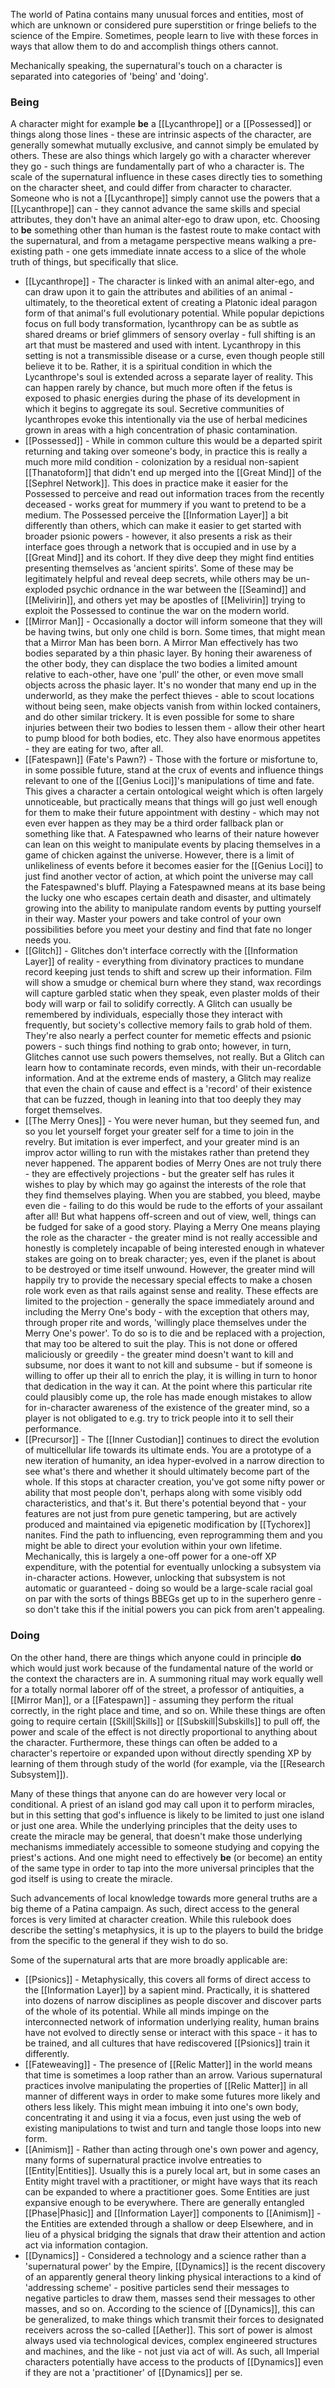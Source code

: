 The world of Patina contains many unusual forces and entities, most of which are unknown or considered pure superstition or fringe beliefs to the science of the Empire. Sometimes, people learn to live with these forces in ways that allow them to do and accomplish things others cannot.

Mechanically speaking, the supernatural's touch on a character is separated into categories of 'being' and 'doing'. 

### Being

A character might for example **be** a [[Lycanthrope]] or a [[Possessed]] or things along those lines - these are intrinsic aspects of the character, are generally somewhat mutually exclusive, and cannot simply be emulated by others. These are also things which largely go with a character wherever they go - such things are fundamentally part of who a character is. The scale of the supernatural influence in these cases directly ties to something on the character sheet, and could differ from character to character. Someone who is not a [[Lycanthrope]] simply cannot use the powers that a [[Lycanthrope]] can - they cannot advance the same skills and special attributes, they don't have an animal alter-ego to draw upon, etc. Choosing to **be** something other than human is the fastest route to make contact with the supernatural, and from a metagame perspective means walking a pre-existing path - one gets immediate innate access to a slice of the whole truth of things, but specifically that slice.

- [[Lycanthrope]] - The character is linked with an animal alter-ego, and can draw upon it to gain the attributes and abilities of an animal - ultimately, to the theoretical extent of creating a Platonic ideal paragon form of that animal's full evolutionary potential. While popular depictions focus on full body transformation, lycanthropy can be as subtle as shared dreams or brief glimmers  of sensory overlay - full shifting is an art that must be mastered and used with intent. Lycanthropy in this setting is not a transmissible disease or a curse, even though people still believe it to be. Rather, it is a spiritual condition in which the Lycanthrope's soul is extended across a separate layer of reality. This can happen rarely by chance, but much more often if the fetus is exposed to phasic energies during the phase of its development in which it begins to aggregate its soul. Secretive communities of lycanthropes evoke this intentionally via the use of herbal medicines grown in areas with a high concentration of phasic contamination. 
- [[Possessed]] - While in common culture this would be a departed spirit returning and taking over someone's body, in practice this is really a much more mild condition - colonization by a residual non-sapient [[Thanatoform]] that didn't end up merged into the [[Great Mind]] of the [[Sephrel Network]]. This does in practice make it easier for the Possessed to perceive and read out information traces from the recently deceased - works great for mummery if you want to pretend to be a medium. The Possessed perceive the [[Information Layer]] a bit differently than others, which can make it easier to get started with broader psionic powers - however, it also presents a risk as their interface goes through a network that is occupied and in use by a [[Great Mind]] and its cohort. If they dive deep they might find entities presenting themselves as 'ancient spirits'. Some of these may be legitimately helpful and reveal deep secrets, while others may be un-exploded psychic ordnance in the war between the [[Seamind]] and [[Melivirin]], and others yet may be apostles of [[Melivirin]] trying to exploit the Possessed to continue the war on the modern world. 
- [[Mirror Man]] - Occasionally a doctor will inform someone that they will be having twins, but only one child is born. Some times, that might mean that a Mirror Man has been born. A Mirror Man effectively has two bodies separated by a thin phasic layer. By honing their awareness of the other body, they can displace the two bodies a limited amount relative to each-other, have one 'pull' the other, or even move small objects across the phasic layer. It's no wonder that many end up in the underworld, as they make the perfect thieves - able to scout locations without being seen, make objects vanish from within locked containers, and do other similar trickery. It is even possible for some to share injuries between their two bodies to lessen them - allow their other heart to pump blood for both bodies, etc. They also have enormous appetites - they are eating for two, after all.
- [[Fatespawn]] (Fate's Pawn?) - Those with the forture or misfortune to, in some possible future, stand at the crux of events and influence things relevant to one of the [[Genius Loci]]'s manipulations of time and fate. This gives a character a certain ontological weight which is often largely unnoticeable, but practically means that things will go just well enough for them to make their future appointment with destiny - which may not even ever happen as they may be a third order fallback plan or something like that. A Fatespawned who learns of their nature however can lean on this weight to manipulate events by placing themselves in a game of chicken against the universe. However, there is a limit of unlikeliness of events before it becomes easier for the [[Genius Loci]] to just find another vector of action, at which point the universe may call the Fatespawned's bluff. Playing a Fatespawned means at its base being the lucky one who escapes certain death and disaster, and ultimately growing into the ability to manipulate random events by putting yourself in their way. Master your powers and take control of your own possibilities before you meet your destiny and find that fate no longer needs you.
- [[Glitch]] - Glitches don't interface correctly with the [[Information Layer]] of reality - everything from divinatory practices to mundane record keeping just tends to shift and screw up their information. Film will show a smudge or chemical burn where they stand, wax recordings will capture garbled static when they speak, even plaster molds of their body will warp or fail to solidify correctly. A Glitch can usually be remembered by individuals, especially those they interact with frequently, but society's collective memory fails to grab hold of them. They're also nearly a perfect counter for memetic effects and psionic powers - such things find nothing to grab onto; however, in turn, Glitches cannot use such powers themselves, not really. But a Glitch can learn how to contaminate records, even minds, with their un-recordable information. And at the extreme ends of mastery, a Glitch may realize that even the chain of cause and effect is a 'record' of their existence that can be fuzzed, though in leaning into that too deeply they may forget themselves.
- [[The Merry Ones]] - You were never human, but they seemed fun, and so you let yourself forget your greater self for a time to join in the revelry. But imitation is ever imperfect, and your greater mind is an improv actor willing to run with the mistakes rather than pretend they never happened. The apparent bodies of Merry Ones are not truly there - they are effectively projections - but the greater self has rules it wishes to play by which may go against the interests of the role that they find themselves playing. When you are stabbed, you bleed, maybe even die - failing to do this would be rude to the efforts of your assailant after all! But what happens off-screen and out of view, well, things can be fudged for sake of a good story. Playing a Merry One means playing the role as the character - the greater mind is not really accessible and honestly is completely incapable of being interested enough in whatever stakes are going on to break character; yes, even if the planet is about to be destroyed or time itself unwound. However, the greater mind will happily try to provide the necessary special effects to make a chosen role work even as that rails against sense and reality. These effects are limited to the projection - generally the space immediately around and including the Merry One's body - with the exception that others may, through proper rite and words, 'willingly place themselves under the Merry One's power'. To do so is to die and be replaced with a projection, that may too be altered to suit the play. This is not done or offered maliciously or greedily - the greater mind doesn't want to kill and subsume, nor does it want to not kill and subsume - but if someone is willing to offer up their all to enrich the play, it is willing in turn to honor that dedication in the way it can. At the point where this particular rite could plausibly come up, the role has made enough mistakes to allow for in-character awareness of the existence of the greater mind, so a player is not obligated to e.g. try to trick people into it to sell their performance.
- [[Precursor]] - The [[Inner Custodian]] continues to direct the evolution of multicellular life towards its ultimate ends. You are a prototype of a new iteration of humanity, an idea hyper-evolved in a narrow direction to see what's there and whether it should ultimately become part of the whole. If this stops at character creation, you've got some nifty power or ability that most people don't, perhaps along with some visibly odd characteristics, and that's it. But there's potential beyond that - your features are not just from pure genetic tampering, but are actively produced and maintained via epigenetic modification by [[Tychorex]] nanites. Find the path to influencing, even reprogramming them and you might be able to direct your evolution within your own lifetime. Mechanically, this is largely a one-off power for a one-off XP expenditure, with the potential for eventually unlocking a subsystem via in-character actions. However, unlocking that subsystem is not automatic or guaranteed - doing so would be a large-scale racial goal on par with the sorts of things BBEGs get up to in the superhero genre - so don't take this if the initial powers you can pick from aren't appealing.
### Doing

On the other hand, there are things which anyone could in principle **do** which would just work because of the fundamental nature of the world or the context the characters are in. A summoning ritual may work equally well for a totally normal laborer off of the street, a professor of antiquities, a [[Mirror Man]], or a [[Fatespawn]] - assuming they perform the ritual correctly, in the right place and time, and so on. While these things are often going to require certain [[Skill|Skills]] or [[Subskill|Subskills]] to pull off, the power and scale of the effect is not directly proportional to anything about the character. Furthermore, these things can often be added to a character's repertoire or expanded upon without directly spending XP by learning of them through study of the world (for example, via the [[Research Subsystem]]). 

Many of these things that anyone can do are however very local or conditional. A priest of an island god may call upon it to perform miracles, but in this setting that god's influence is likely to be limited to just one island or just one area. While the underlying principles that the deity uses to create the miracle may be general, that doesn't make those underlying mechanisms immediately accessible to someone studying and copying the priest's actions. And one might need to effectively **be** (or become) an entity of the same type in order to tap into the more universal principles that the god itself is using to create the miracle.

Such advancements of local knowledge towards more general truths are a big theme of a Patina campaign. As such, direct access to the general forces is very limited at character creation. While this rulebook does describe the setting's metaphysics, it is up to the players to build the bridge from the specific to the general if they wish to do so. 

Some of the supernatural arts that are more broadly applicable are:
- [[Psionics]] - Metaphysically, this covers all forms of direct access to the [[Information Layer]] by a sapient mind. Practically, it is shattered into dozens of narrow disciplines as people discover and discover parts of the whole of its potential. While all minds impinge on the interconnected network of information underlying reality, human brains have not evolved to directly sense or interact with this space - it has to be trained, and all cultures that have rediscovered [[Psionics]] train it differently.
- [[Fateweaving]] - The presence of [[Relic Matter]] in the world means that time is sometimes a loop rather than an arrow. Various supernatural practices involve manipulating the properties of [[Relic Matter]] in all manner of different ways in order to make some futures more likely and others less likely. This might mean imbuing it into one's own body, concentrating it and using it via a focus, even just using the web of existing manipulations to twist and turn and tangle those loops into new form.
- [[Animism]] - Rather than acting through one's own power and agency, many forms of supernatural practice involve entreaties to [[Entity|Entities]]. Usually this is a purely local art, but in some cases an Entity might travel with a practitioner, or might have ways that its reach can be expanded to where a practitioner goes. Some Entities are just expansive enough to be everywhere. There are generally entangled [[Phase|Phasic]] and [[Information Layer]] components to [[Animism]] - the Entities are extended through a shallow or deep Elsewhere, and in lieu of a physical bridging the signals that draw their attention and action act via information contagion. 
- [[Dynamics]] - Considered a technology and a science rather than a 'supernatural power' by the Empire, [[Dynamics]] is the recent discovery of an apparently general theory linking physical interactions to a kind of 'addressing scheme' - positive particles send their messages to negative particles to draw them, masses send their messages to other masses, and so on. According to the science of [[Dynamics]], this can be generalized, to make things which transmit their forces to designated receivers across the so-called [[Aether]]. This sort of power is almost always used via technological devices, complex engineered structures and machines, and the like - not just via act of will. As such, all Imperial characters potentially have access to the products of [[Dynamics]] even if they are not a 'practitioner' of [[Dynamics]] per se.